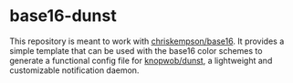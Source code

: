 # base16-dunst

This repository is meant to work with
[chriskempson/base16](https://github.com/chriskempson/base16).
It provides a simple template that can be used with the base16 color schemes to
generate a functional config file for
[knopwob/dunst](https://github.com/knopwob/dunst),
a lightweight and customizable notification daemon.

